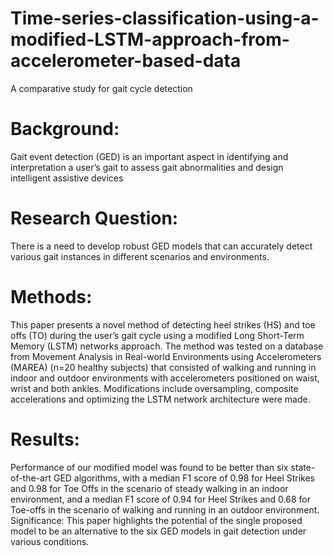 # Time-series-classification-using-a-modified-LSTM-approach-from-accelerometer-based-data
A comparative study for gait cycle detection

# Background: 
Gait event detection (GED) is an important aspect in identifying and interpretation a user’s gait to assess gait abnormalities and design intelligent assistive devices

# Research Question: 
There is a need to develop robust GED models that can accurately detect various gait instances in different scenarios and environments. 

# Methods: 
This paper presents a novel method of detecting heel strikes (HS) and toe offs (TO) during the user’s gait cycle using a modified Long Short-Term Memory (LSTM) networks approach. The method was tested on a database from Movement Analysis in Real-world Environments using Accelerometers (MAREA) (n=20 healthy subjects) that consisted of walking and running in indoor and outdoor environments with accelerometers positioned on waist, wrist and both ankles. Modifications include oversampling, composite accelerations and optimizing the LSTM network architecture were made. 

# Results: 
Performance of our modified model was found to be better than six state-of-the-art GED algorithms, with a median F1 score of 0.98 for Heel Strikes and 0.98 for Toe Offs in the scenario of steady walking in an indoor environment, and a median F1 score of 0.94 for Heel Strikes and 0.68 for Toe-offs in the scenario of walking and running in an outdoor environment. 
Significance: This paper highlights the potential of the single proposed model to be an alternative to the six GED models in gait detection under various conditions.
